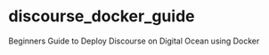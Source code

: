 discourse_docker_guide
======================

Beginners Guide to Deploy Discourse on Digital Ocean using Docker
